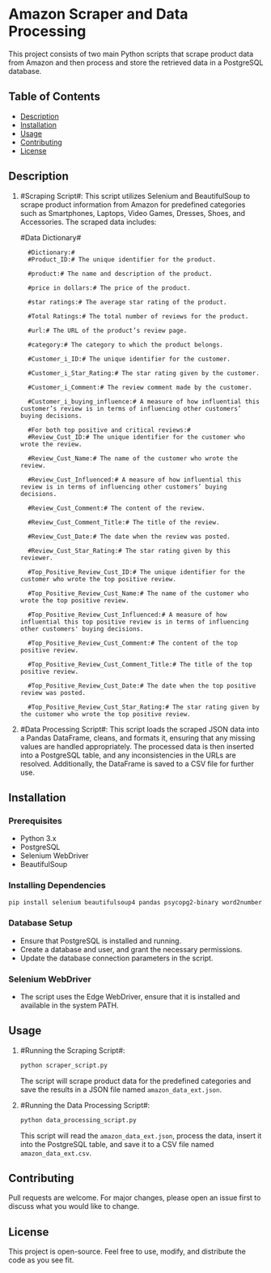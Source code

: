 # Amazon Scraper and Data Processing

This project consists of two main Python scripts that scrape product data from Amazon and then process and store the retrieved data in a PostgreSQL database.

## Table of Contents
- [Description](#description)
- [Installation](#installation)
- [Usage](#usage)
- [Contributing](#contributing)
- [License](#license)

## Description

1. #Scraping Script#: This script utilizes Selenium and BeautifulSoup to scrape product information from Amazon for predefined categories such as Smartphones, Laptops, Video Games, Dresses, Shoes, and Accessories. The scraped data includes:

   #Data Dictionary#

         #Dictionary:#
         #Product_ID:# The unique identifier for the product.

         #product:# The name and description of the product.

         #price in dollars:# The price of the product.

         #star ratings:# The average star rating of the product.

         #Total Ratings:# The total number of reviews for the product.

         #url:# The URL of the product’s review page.

         #category:# The category to which the product belongs.

         #Customer_i_ID:# The unique identifier for the customer.

         #Customer_i_Star_Rating:# The star rating given by the customer.

         #Customer_i_Comment:# The review comment made by the customer.

         #Customer_i_buying_influence:# A measure of how influential this customer’s review is in terms of influencing other customers’ buying decisions.

         #For both top positive and critical reviews:#
         #Review_Cust_ID:# The unique identifier for the customer who wrote the review.

         #Review_Cust_Name:# The name of the customer who wrote the review.

         #Review_Cust_Influenced:# A measure of how influential this review is in terms of influencing other customers’ buying decisions.

         #Review_Cust_Comment:# The content of the review.

         #Review_Cust_Comment_Title:# The title of the review.

         #Review_Cust_Date:# The date when the review was posted.

         #Review_Cust_Star_Rating:# The star rating given by this reviewer.

         #Top_Positive_Review_Cust_ID:# The unique identifier for the customer who wrote the top positive review.

         #Top_Positive_Review_Cust_Name:# The name of the customer who wrote the top positive review.

         #Top_Positive_Review_Cust_Influenced:# A measure of how influential this top positive review is in terms of influencing other customers' buying decisions.

         #Top_Positive_Review_Cust_Comment:# The content of the top positive review.

         #Top_Positive_Review_Cust_Comment_Title:# The title of the top positive review.

         #Top_Positive_Review_Cust_Date:# The date when the top positive review was posted.

         #Top_Positive_Review_Cust_Star_Rating:# The star rating given by the customer who wrote the top positive review.





2. #Data Processing Script#: This script loads the scraped JSON data into a Pandas DataFrame, cleans, and formats it, ensuring that any missing values are handled appropriately. The processed data is then inserted into a PostgreSQL table, and any inconsistencies in the URLs are resolved. Additionally, the DataFrame is saved to a CSV file for further use.

## Installation

### Prerequisites
- Python 3.x
- PostgreSQL
- Selenium WebDriver
- BeautifulSoup

### Installing Dependencies
```sh
pip install selenium beautifulsoup4 pandas psycopg2-binary word2number webdriver-manager
```

### Database Setup
- Ensure that PostgreSQL is installed and running.
- Create a database and user, and grant the necessary permissions.
- Update the database connection parameters in the script.

### Selenium WebDriver
- The script uses the Edge WebDriver, ensure that it is installed and available in the system PATH.

## Usage

1. #Running the Scraping Script#: 
   ```sh
   python scraper_script.py
   ```
   The script will scrape product data for the predefined categories and save the results in a JSON file named `amazon_data_ext.json`.

2. #Running the Data Processing Script#: 
   ```sh
   python data_processing_script.py
   ```
   This script will read the `amazon_data_ext.json`, process the data, insert it into the PostgreSQL table, and save it to a CSV file named `amazon_data_ext.csv`.

## Contributing

Pull requests are welcome. For major changes, please open an issue first to discuss what you would like to change.

## License

This project is open-source. Feel free to use, modify, and distribute the code as you see fit.